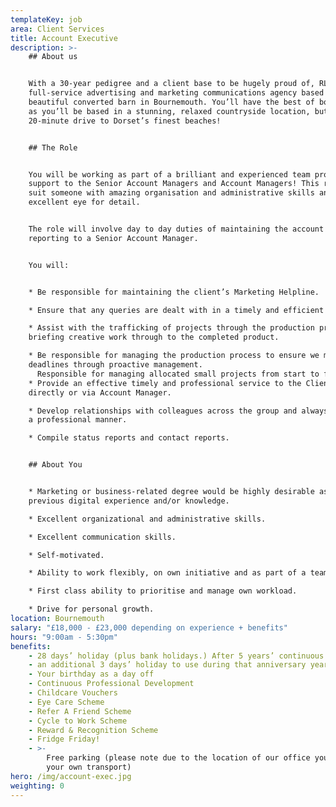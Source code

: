 ```yaml
---
templateKey: job
area: Client Services
title: Account Executive
description: >-
    ## About us


    With a 30-year pedigree and a client base to be hugely proud of, RLA is a
    full-service advertising and marketing communications agency based in a
    beautiful converted barn in Bournemouth. You’ll have the best of both worlds
    as you’ll be based in a stunning, relaxed countryside location, but be just a
    20-minute drive to Dorset’s finest beaches!


    ## The Role


    You will be working as part of a brilliant and experienced team providing
    support to the Senior Account Managers and Account Managers! This role would
    suit someone with amazing organisation and administrative skills and an
    excellent eye for detail. 


    The role will involve day to day duties of maintaining the account and
    reporting to a Senior Account Manager. 


    You will:


    * Be responsible for maintaining the client’s Marketing Helpline.

    * Ensure that any queries are dealt with in a timely and efficient manner.

    * Assist with the trafficking of projects through the production process from
    briefing creative work through to the completed product.

    * Be responsible for managing the production process to ensure we meet project
    deadlines through proactive management.
      Responsible for managing allocated small projects from start to finish and deliver to time, cost and quality.
    * Provide an effective timely and professional service to the Client either
    directly or via Account Manager.

    * Develop relationships with colleagues across the group and always support in
    a professional manner.

    * Compile status reports and contact reports.


    ## About You


    * Marketing or business-related degree would be highly desirable as would
    previous digital experience and/or knowledge. 

    * Excellent organizational and administrative skills.

    * Excellent communication skills.

    * Self-motivated.

    * Ability to work flexibly, on own initiative and as part of a team.

    * First class ability to prioritise and manage own workload.

    * Drive for personal growth.
location: Bournemouth
salary: "£18,000 - £23,000 depending on experience + benefits"
hours: "9:00am - 5:30pm"
benefits:
    - 28 days’ holiday (plus bank holidays.) After 5 years’ continuous service
    - an additional 3 days’ holiday to use during that anniversary year
    - Your birthday as a day off
    - Continuous Professional Development
    - Childcare Vouchers
    - Eye Care Scheme
    - Refer A Friend Scheme
    - Cycle to Work Scheme
    - Reward & Recognition Scheme
    - Fridge Friday!
    - >-
        Free parking (please note due to the location of our office you will need
        your own transport)
hero: /img/account-exec.jpg
weighting: 0
---
```

